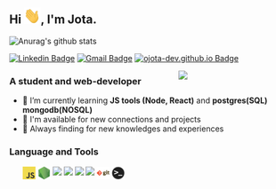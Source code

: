 ## Hi <img src="https://raw.githubusercontent.com/ABSphreak/ABSphreak/master/gifs/Hi.gif" width="30px">, I'm Jota.

![Anurag's github stats](https://github-readme-stats.vercel.app/api?username=ojota-dev&theme=vue-dark&show_icons=true)

[![Linkedin Badge](https://img.shields.io/badge/-Linkedin-6633cc?style=flat-square&logo=Linkedin&logoColor=white&color=black&link=https://www.linkedin.com/in/ojota-dev/)](https://www.linkedin.com/in/ojota-dev/)
[![Gmail Badge](https://img.shields.io/badge/-Gmail-c14438?style=flat-square&logo=Gmail&logoColor=white&color=black&link=mailto:httpsjotaa@gmail.com)](mailto:httpsjotaa@gmail.com)
[![ojota-dev.github.io Badge](https://img.shields.io/badge/-ojota-dev.github.io-6633cc?style=flat-square&logo=DTube&logoColor=white&color=black&link=https://ojota-dev.github.io)](https://ojota-dev.github.io)

<img src="https://www.flaticon.com/svg/static/icons/svg/1006/1006363.svg" width="200" align="right">

 ### A student and web-developer
 
 - 🌱 I’m currently learning **JS tools (Node, React)** and **postgres(SQL) mongodb(NOSQL)**
 - 🤝 I'm available for new connections and projects
 - 🚀 Always finding for new knowledges and experiences

### Language and Tools
<ul style="display: flex; list-style: none;" >    
 <img height="23" src="https://raw.githubusercontent.com/github/explore/80688e429a7d4ef2fca1e82350fe8e3517d3494d/topics/javascript/javascript.png"> &nbsp;
 <img height="23" src="https://raw.githubusercontent.com/github/explore/80688e429a7d4ef2fca1e82350fe8e3517d3494d/topics/nodejs/nodejs.png"> &nbsp;
 <img height="23" src="https://devicon.dev/devicon.git/icons/postgresql/postgresql-original-wordmark.svg"> &nbsp;
 <img height="23" src="https://devicon.dev/devicon.git/icons/mongodb/mongodb-original-wordmark.svg"> &nbsp;
 <img height="23" src="https://devicon.dev/devicon.git/icons/html5/html5-original-wordmark.svg"> &nbsp;
 <img height="23" src="https://devicon.dev/devicon.git/icons/css3/css3-original-wordmark.svg"> &nbsp;
 <img height="23" src="https://raw.githubusercontent.com/github/explore/80688e429a7d4ef2fca1e82350fe8e3517d3494d/topics/git/git.png"> &nbsp;
 <img height="23" src="https://raw.githubusercontent.com/github/explore/80688e429a7d4ef2fca1e82350fe8e3517d3494d/topics/terminal/terminal.png"> &nbsp;
</ul>
